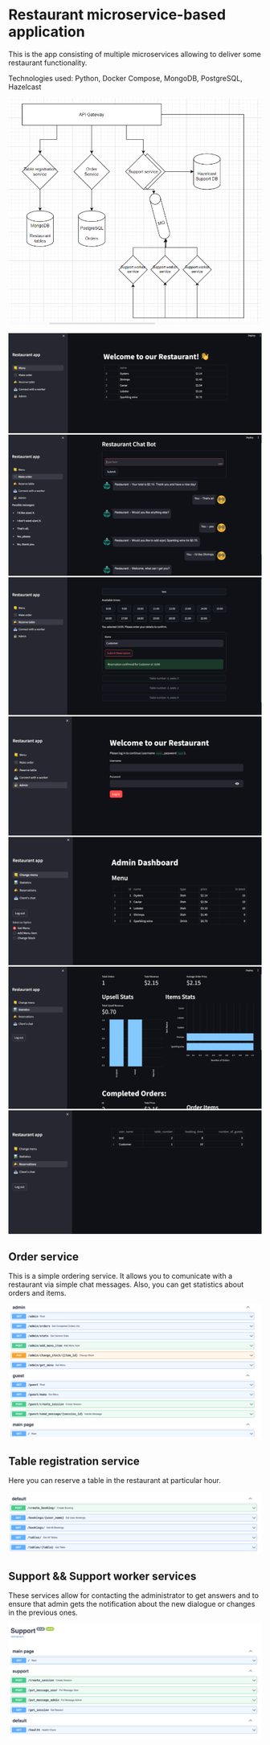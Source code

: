 # Restaurant microservice-based application

This is the app consisting of multiple microservices allowing to deliver some restaurant functionality.

Technologies used: Python, Docker Compose, MongoDB, PostgreSQL, Hazelcast

![scheme.png](images/scheme.png)

![img.png](images/img_3.png)
![img.png](images/img_4.png)
![img.png](images/img_5.png)
![img.png](images/img_6.png)
![img.png](images/img_7.png)
![img.png](images/img_8.png)
![img.png](images/img_9.png)

## Order service 

This is a simple ordering service. It allows you to comunicate with a restaurant via simple chat messages. Also, you can get statistics about orders and items.

![img.png](images/img_2.png)

## Table registration service

Here you can reserve a table in the restaurant at particular hour.

![img.png](images/img_1.png)

## Support && Support worker services

These services allow for contacting the administrator to get answers and to ensure that admin gets the notification about the new dialogue or changes in the previous ones.

![img.png](images/img.png)